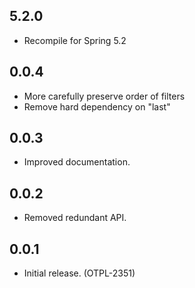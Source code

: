 5.2.0
-----
* Recompile for Spring 5.2

0.0.4
-----
* More carefully preserve order of filters
* Remove hard dependency on "last"

0.0.3
-----
- Improved documentation.

0.0.2
-----
- Removed redundant API.

0.0.1
-----
- Initial release. (OTPL-2351)
